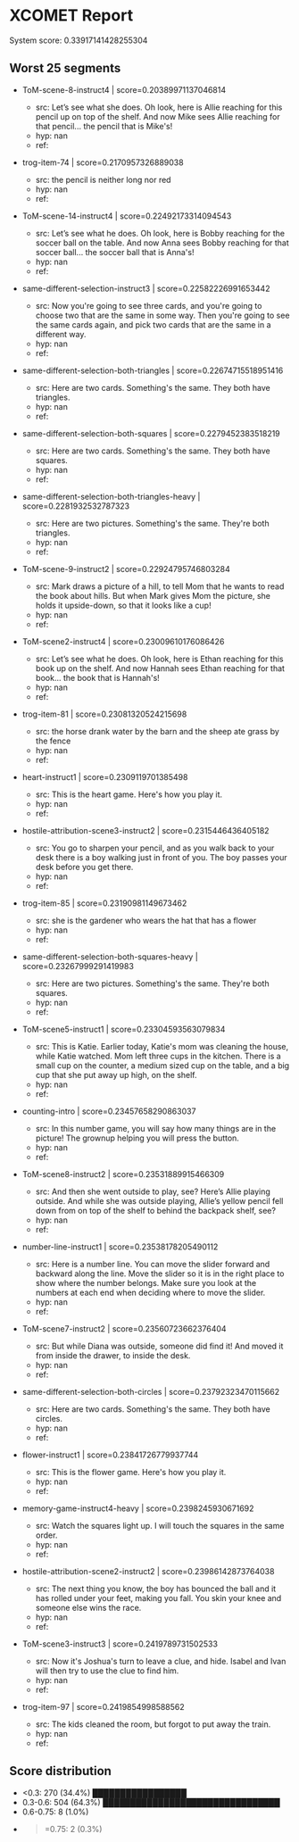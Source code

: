 # XCOMET Report

System score: 0.33917141428255304


## Worst 25 segments

- ToM-scene-8-instruct4 | score=0.20389971137046814
  - src: Let’s see what she does. Oh look, here is Allie reaching for this pencil up on top of the shelf. And now Mike sees Allie reaching for that pencil... the pencil that is Mike's!
  - hyp: nan
  - ref: 

- trog-item-74 | score=0.2170957326889038
  - src: the pencil is neither long nor red
  - hyp: nan
  - ref: 

- ToM-scene-14-instruct4 | score=0.22492173314094543
  - src: Let’s see what he does. Oh look, here is Bobby reaching for the soccer ball on the table. And now Anna sees Bobby reaching for that soccer ball... the soccer ball that is Anna's!
  - hyp: nan
  - ref: 

- same-different-selection-instruct3 | score=0.22582226991653442
  - src: Now you're going to see three cards, and you're going to choose two that are the same in some way. Then you're going to see the same cards again, and pick two cards that are the same in a different way.
  - hyp: nan
  - ref: 

- same-different-selection-both-triangles | score=0.22674715518951416
  - src: Here are two cards. Something's the same. They both have triangles.
  - hyp: nan
  - ref: 

- same-different-selection-both-squares | score=0.2279452383518219
  - src: Here are two cards. Something's the same. They both have squares.
  - hyp: nan
  - ref: 

- same-different-selection-both-triangles-heavy | score=0.2281932532787323
  - src: Here are two pictures. Something's the same. They're both triangles.
  - hyp: nan
  - ref: 

- ToM-scene-9-instruct2 | score=0.22924795746803284
  - src: Mark draws a picture of a hill, to tell Mom that he wants to read the book about hills. But when Mark gives Mom the picture, she holds it upside-down, so that it looks like a cup!
  - hyp: nan
  - ref: 

- ToM-scene2-instruct4 | score=0.23009610176086426
  - src: Let’s see what he does. Oh look, here is Ethan reaching for this book up on the shelf. And now Hannah sees Ethan reaching for that book... the book that is Hannah's!
  - hyp: nan
  - ref: 

- trog-item-81 | score=0.23081320524215698
  - src: the horse drank water by the barn and the sheep ate grass by the fence
  - hyp: nan
  - ref: 

- heart-instruct1 | score=0.2309119701385498
  - src: This is the heart game. Here's how you play it.
  - hyp: nan
  - ref: 

- hostile-attribution-scene3-instruct2 | score=0.2315446436405182
  - src: You go to sharpen your pencil, and as you walk back to your desk there is a boy walking just in front of you. The boy passes your desk before you get there. 
  - hyp: nan
  - ref: 

- trog-item-85 | score=0.23190981149673462
  - src: she is the gardener who wears the hat that has a flower
  - hyp: nan
  - ref: 

- same-different-selection-both-squares-heavy | score=0.23267999291419983
  - src: Here are two pictures. Something's the same. They're both squares.
  - hyp: nan
  - ref: 

- ToM-scene5-instruct1 | score=0.23304593563079834
  - src: This is Katie. Earlier today, Katie's mom was cleaning the house, while Katie watched. Mom left three cups in the kitchen. There is a small cup on the counter, a medium sized cup on the table, and a big cup that she put away up high, on the shelf. 
  - hyp: nan
  - ref: 

- counting-intro | score=0.23457658290863037
  - src: In this number game, you will say how many things are in the picture! The grownup helping you will press the button.
  - hyp: nan
  - ref: 

- ToM-scene8-instruct2 | score=0.23531889915466309
  - src: And then she went outside to play, see? Here’s Allie playing outside. And while she was outside playing, Allie’s yellow pencil fell down from on top of the shelf to behind the backpack shelf, see?
  - hyp: nan
  - ref: 

- number-line-instruct1 | score=0.23538178205490112
  - src: Here is a number line. You can move the slider forward and backward along the line. Move the slider so it is in the right place to show where the number belongs. Make sure you look at the numbers at each end when deciding where to move the slider.
  - hyp: nan
  - ref: 

- ToM-scene7-instruct2 | score=0.23560723662376404
  - src: But while Diana was outside, someone did find it! And moved it from inside the drawer, to inside the desk.
  - hyp: nan
  - ref: 

- same-different-selection-both-circles | score=0.23792323470115662
  - src: Here are two cards. Something's the same. They both have circles.
  - hyp: nan
  - ref: 

- flower-instruct1 | score=0.23841726779937744
  - src: This is the flower game. Here's how you play it.
  - hyp: nan
  - ref: 

- memory-game-instruct4-heavy | score=0.2398245930671692
  - src: Watch the squares light up. I will touch the squares in the same order.
  - hyp: nan
  - ref: 

- hostile-attribution-scene2-instruct2 | score=0.23986142873764038
  - src: The next thing you know, the boy has bounced the ball and it has rolled under your feet, making you fall. You skin your knee and someone else wins the race.
  - hyp: nan
  - ref: 

- ToM-scene3-instruct3 | score=0.2419789731502533
  - src: Now it's Joshua's turn to leave a clue, and hide. Isabel and Ivan will then try to use the clue to find him.
  - hyp: nan
  - ref: 

- trog-item-97 | score=0.2419854998588562
  - src: The kids cleaned the room, but forgot to put away the train.
  - hyp: nan
  - ref: 


## Score distribution

- <0.3: 270 (34.4%) █████████████████
- 0.3-0.6: 504 (64.3%) ████████████████████████████████
- 0.6-0.75: 8 (1.0%) 
- >=0.75: 2 (0.3%) 